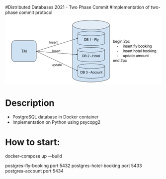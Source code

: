 #Distributed Databases 2021 - Two Phase Commit
#Implementation of two-phase commit protocol
![diagram](https://github.com/Kuzma2012/2021-k2_pc/blob/master/diagram.jpg)
# Description
- PostgreSQL database in Docker container
- Implementation on Python using psycopg2
# How to start:
docker-compose up --build

postgres-fly-booking    port 5432
postgres-hotel-booking  port 5433
postgres-account        port 5434